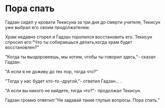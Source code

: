 # Пора спать

Гадзан сидел у кровати Текисуна за три дня до смерти учителя, Текисун уже выбрал его своим продолжателем.

Храм недавно сгорел и Гадзан торопился восстановить его. Текисун спросил его:"Что ты собираешься делать,когда храм будет восстановлен?"

"Когда ты выздоровеешь, мы хотим, чтобы ты говорил здесь,"- сказал Гадзан.

"А если я не доживу до тех пор, тогда что?"

"Тогда у нас будет кто-то -другой,"- ответил Гадзан... .

"А если вы никого не найдете, тогда что?"- продолжал Текисун.

Гадзан громко ответил:"Не задавай такие глупые вопросы. Пора спать."